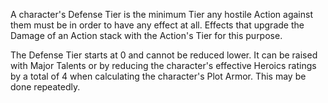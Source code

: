 A character's Defense Tier is the minimum Tier any hostile Action against them must be in order to have any effect at all. Effects that upgrade the Damage of an Action stack with the Action's Tier for this purpose.

The Defense Tier starts at 0 and cannot be reduced lower. It can be raised with Major Talents or by reducing the character's effective Heroics ratings by a total of 4 when calculating the character's Plot Armor. This may be done repeatedly.